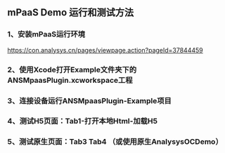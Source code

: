 ## mPaaS Demo 运行和测试方法

### 1、安装mPaaS运行环境
https://con.analysys.cn/pages/viewpage.action?pageId=37844459

### 2、使用Xcode打开Example文件夹下的ANSMpaasPlugin.xcworkspace工程

### 3、连接设备运行ANSMpaasPlugin-Example项目

### 4、测试H5页面：Tab1-打开本地Html-加载H5

### 5、测试原生页面：Tab3 Tab4 （或使用原生AnalysysOCDemo）

